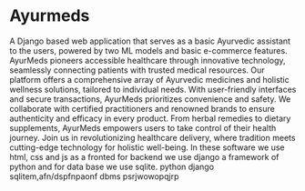 # Ayurmeds
A Django based web application that serves as a basic Ayurvedic assistant to the users, powered by two ML models and basic e-commerce features.
AyurMeds pioneers accessible healthcare through innovative technology, seamlessly connecting patients with trusted medical resources. Our platform offers a comprehensive array of Ayurvedic medicines and holistic wellness solutions, tailored to individual needs. With user-friendly interfaces and secure transactions, AyurMeds prioritizes convenience and safety. We collaborate with certified practitioners and renowned brands to ensure authenticity and efficacy in every product. From herbal remedies to dietary supplements, AyurMeds empowers users to take control of their health journey. Join us in revolutionizing healthcare delivery, where tradition meets cutting-edge technology for holistic well-being. In these software we use html, css and js as a fronted for backend we use django a framework of python and for data base we use sqlite.
python
django
sqlitem,afn/dspfnpaonf
dbms
psrjwowopqjrp
